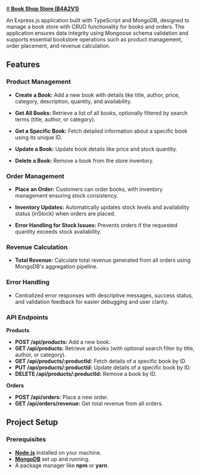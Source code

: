 <ins># **Book Shop Store (B4A2V1)**</ins>

An Express.js application built with TypeScript and MongoDB, designed to manage a book store with CRUD functionality for books and orders. The application ensures data integrity using Mongoose schema validation and supports essential bookstore operations such as product management, order placement, and revenue calculation.

## **Features**

### **Product Management**

- **Create a Book:** Add a new book with details like title, author, price, category, description, quantity, and availability.

- **Get All Books:** Retrieve a list of all books, optionally filtered by search terms (title, author, or category).

- **Get a Specific Book:** Fetch detailed information about a specific book using its unique ID.

- **Update a Book:** Update book details like price and stock quantity.

- **Delete a Book:** Remove a book from the store inventory.

### **Order Management**

- **Place an Order:** Customers can order books, with inventory management ensuring stock consistency.

- **Inventory Updates:** Automatically updates stock levels and availability status (inStock) when orders are placed.

- **Error Handling for Stock Issues:** Prevents orders if the requested quantity exceeds stock availability.

### **Revenue Calculation**

- **Total Revenue:** Calculate total revenue generated from all orders using MongoDB's aggregation pipeline.

### **Error Handling**

- Centralized error responses with descriptive messages, success status, and validation feedback for easier debugging and user clarity.

### **API Endpoints**

**Products**

- **POST /api/products:** Add a new book.
- **GET /api/products:** Retrieve all books (with optional search filter by title, author, or category).
- **GET /api/products/:productId:** Fetch details of a specific book by ID.
- **PUT /api/products/:productId:** Update details of a specific book by ID.
- **DELETE /api/products/:productId:** Remove a book by ID.

**Orders**

- **POST /api/orders:** Place a new order.
- **GET /api/orders/revenue:** Get total revenue from all orders.

## **Project Setup**

### **Prerequisites**

- **[Node.js](targetURL 'https://nodejs.org/en')** installed on your machine.
- **[MongoDB](targetURL 'https://www.mongodb.com/')** set up and running.
- A package manager like **npm** or **yarn**.

